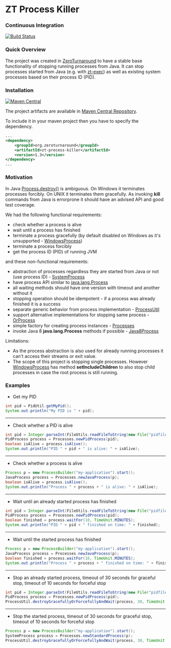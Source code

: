 # ZT Process Killer

### Continuous Integration 
[![Build Status](https://travis-ci.org/zeroturnaround/zt-process-killer.png)](https://travis-ci.org/zeroturnaround/zt-process-killer)

### Quick Overview

The project was created in [ZeroTurnaround](http://zeroturnaround.com/) to have a stable base functionality of stopping running processes from Java.
It can stop processes started from Java (e.g. with [zt-exec](https://github.com/zeroturnaround/zt-exec)) as well as existing system processes based on their process ID (PID).

### Installation
[![Maven Central](https://maven-badges.herokuapp.com/maven-central/org.zeroturnaround/zt-process/badge.svg)](https://maven-badges.herokuapp.com/maven-central/org.zeroturnaround/zt-process)

The project artifacts are available in [Maven Central Repository](http://search.maven.org/#browse%7C636943745).

To include it in your maven project then you have to specify the dependency.

```xml
...
<dependency>
    <groupId>org.zeroturnaround</groupId>
    <artifactId>zt-process-killer</artifactId>
    <version>1.3</version>
</dependency>
...
```

### Motivation

In Java [Process.destroy()](https://docs.oracle.com/javase/8/docs/api/java/lang/Process.html#destroy--) is ambiguous.
On Windows it terminates processes forcibly. On UNIX it terminates them gracefully.
As invoking **kill** commands from Java is errorprone it should have an advised API and good test coverage.

We had the following functional requirements:

* check whether a process is alive
* wait until a process has finished
* terminate a process gracefully (by default disabled on Windows as it's unsupported - [WindowsProcess](https://github.com/zeroturnaround/zt-process-killer/blob/master/src/main/java/org/zeroturnaround/process/WindowsProcess.java))
* terminate a process forcibly
* get the process ID (PID) of running JVM

and these non-functional requirements:

* abstraction of processes regardless they are started from Java or not (use process ID) - [SystemProcess](https://github.com/zeroturnaround/zt-process-killer/blob/master/src/main/java/org/zeroturnaround/process/SystemProcess.java)
* have process API similar to [java.lang.Process](https://docs.oracle.com/javase/8/docs/api/java/lang/Process.html) 
* all waiting methods should have one version with timeout and another without it 
* stopping operation should be idempotent - if a process was already finished it is a success 
* separate generic behavior from process implementation - [ProcessUtil](https://github.com/zeroturnaround/zt-process-killer/blob/master/src/main/java/org/zeroturnaround/process/ProcessUtil.java)
* support alternative implementations for stopping same process - [OrProcess](https://github.com/zeroturnaround/zt-process-killer/blob/master/src/main/java/org/zeroturnaround/process/OrProcess.java)
* simple factory for creating process instances - [Processes](https://github.com/zeroturnaround/zt-process-killer/blob/master/src/main/java/org/zeroturnaround/process/Processes.java)
* invoke Java 8 **java.lang.Process** methods if possible - [Java8Process](https://github.com/zeroturnaround/zt-process-killer/blob/master/src/main/java/org/zeroturnaround/process/Java8Process.java)

Limitations:

* As the process abstraction is also used for already running processes it can't access their streams or exit value.
* The scope of this project is stopping single processes. However [WindowsProcess](https://github.com/zeroturnaround/zt-process-killer/blob/master/src/main/java/org/zeroturnaround/process/WindowsProcess.java)
has method **setIncludeChildren** to also stop child processes in case the root process is still running.

### Examples

* Get my PID

```java
int pid = PidUtil.getMyPid();
System.out.println("My PID is " + pid);
```

<hr/>

* Check whether a PID is alive

```java
int pid = Integer.parseInt(FileUtils.readFileToString(new File("pidfile")));
PidProcess process = Processes.newPidProcess(pid);
boolean isAlive = process.isAlive();
System.out.println("PID " + pid + " is alive: " + isAlive);
```

<hr/>

* Check whether a process is alive

```java
Process p = new ProcessBuilder("my-application").start();
JavaProcess process = Processes.newJavaProcess(p);
boolean isAlive = process.isAlive();
System.out.println("Process " + process + " is alive: " + isAlive);
```

<hr/>

* Wait until an already started process has finished

```java
int pid = Integer.parseInt(FileUtils.readFileToString(new File("pidfile")));
PidProcess process = Processes.newPidProcess(pid);
boolean finished = process.waitFor(10, TimeUnit.MINUTES);
System.out.println("PID " + pid + " finished on time: " + finished);
```

<hr/>

* Wait until the started process has finished

```java
Process p = new ProcessBuilder("my-application").start();
JavaProcess process = Processes.newJavaProcess(p);
boolean finished = process.waitFor(10, TimeUnit.MINUTES);
System.out.println("Process " + process + " finished on time: " + finished);
```

<hr/>

* Stop an already started process, timeout of 30 seconds for graceful stop, timeout of 10 seconds for forceful stop

```java
int pid = Integer.parseInt(FileUtils.readFileToString(new File("pidfile")));
PidProcess process = Processes.newPidProcess(pid);
ProcessUtil.destroyGracefullyOrForcefullyAndWait(process, 30, TimeUnit.SECONDS, 10, TimeUnit.SECONDS);
```

<hr/>

* Stop the started process, timeout of 30 seconds for graceful stop, timeout of 10 seconds for forceful stop

```java
Process p = new ProcessBuilder("my-application").start();
SystemProcess process = Processes.newStandardProcess(p);
ProcessUtil.destroyGracefullyOrForcefullyAndWait(process, 30, TimeUnit.SECONDS, 10, TimeUnit.SECONDS);
```
